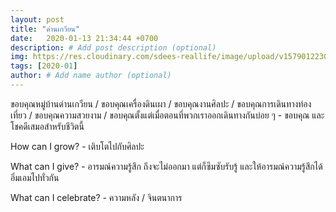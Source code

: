 ```yaml
---
layout: post
title: "ด่านเกวียน"
date:   2020-01-13 21:34:44 +0700
description: # Add post description (optional)
img: https://res.cloudinary.com/sdees-reallife/image/upload/v1579012230/IMG_0202.jpg # Add image post (optional)
tags: [2020-01]
author: # Add name author (optional)
---
```

ขอบคุณหมู่บ้านด่านเกวียน / ขอบคุณเครื่องดินเผา / ขอบคุณงานศิลปะ / ขอบคุณการเดินทางท่องเที่ยว / ขอบคุณความสวยงาม / ขอบคุณตั้งแต่เมื่อตอนที่พวกเราออกเดินทางกันบ่อย ๆ - ขอบคุณ และ โชคดีเสมอสำหรับชีวิตนี้

<i class="fa fa-child" style="color:plum"></i>

How can I grow? - เติบโตไปกับศิลปะ

What can I give? - อารมณ์ความรู้สึก ถึงจะไม่ออกมา แต่ก็ซึมซับรับรู้ และให้อารมณ์ความรู้สึกได้อิ่มเอมไปทั่วกัน

What can I celebrate? - ความหลัง / จินตนาการ
